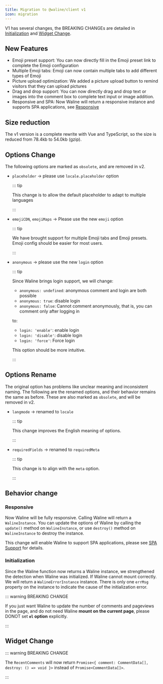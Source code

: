 ```yaml
---
title: Migration to @waline/client v1
icon: migration
---
```


V1 has several changes, the BREAKING CHANGEs are detailed in [Initialization](#initialization) and [Widget Change](#widget-change).

## New Features

- Emoji preset support: You can now directly fill in the Emoji preset link to complete the Emoji configuration
- Multiple Emoji tabs: Emoji can now contain multiple tabs to add different types of Emoji
- Picture upload optimization: We added a picture upload button to remind visitors that they can upload pictures
- Drag and drop support: You can now directly drag and drop text or images into the comment box to complete text input or image addition.
- Responsive and SPA: Now Waline will return a responsive instance and supports SPA applications, see [Responsive](#responsive)

## Size reduction

The v1 version is a complete rewrite with Vue and TypeScript, so the size is reduced from 78.4kb to 54.0kb (gzip).

## Options Change

The following options are marked as `obsolete`, and are removed in v2.

- `placeholder` → please use `locale.placeholder` option

  ::: tip

  This change is to allow the default placeholder to adapt to multiple languages

  :::

- `emojiCDN`, `emojiMaps` → Please use the new `emoji` option

  ::: tip

  We have brought support for multiple Emoji tabs and Emoji presets. Emoji config should be easier for most users.

  :::

- `anonymous` → please use the new `login` option

  ::: tip

  Since Waline brings login support, we will change:

  - `anonymous: undefined`: anonymous comment and login are both possible
  - `anonymous: true`: disable login
  - `anonymous: false`: Cannot comment anonymously, that is, you can comment only after logging in

  to:

  - `login: 'enable'`: enable login
  - `login: 'disable'`: disable login
  - `login: 'force'`: Force login

  This option should be more intuitive.

  :::

## Options Rename

The original option has problems like unclear meaning and inconsistent naming. The following are the renamed options, and their behavior remains the same as before. These are also marked as `obsolete`, and will be removed in v2.

- `langmode` → renamed to `locale`

  ::: tip

  This change improves the English meaning of options.

  :::

- `requiredFields` → renamed to `requiredMeta`

  ::: tip

  This change is to align with the `meta` option.

  :::

## Behavior change

### Responsive

Now Waline will be fully responsive. Calling Waline will return a `WalineInstance`. You can update the options of Waline by calling the `update()` method on `WalineInstance`, or use `destroy()` method on `WalineInstance` to destroy the instance.

This change will enable Waline to support SPA applications, please see [SPA Support](../guide/client/spa.md) for details.

### Initialization

Since the Waline function now returns a Waline instance, we strengthened the detection when Waline was initialized. If Waline cannot mount correctly. We will return a `WalineErrorInstance` instance. There is only one `errMsg` property on the instance to indicate the cause of the initialization error.

::: warning BREAKING CHANGE

If you just want Waline to update the number of comments and pageviews in the page, and do not need Waline **mount on the current page**, please DONOT set **`el` option** explicitly.

:::

## Widget Change

::: warning BREAKING CHANGE

The `RecentComments` will now return `Promise<{ comment: CommentData[], destroy: () => void }>` instead of `Promise<CommentData[]>`.

:::
